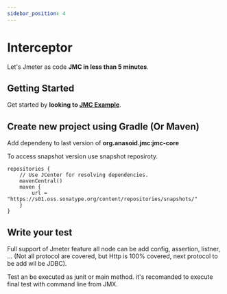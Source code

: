 ```yaml
---
sidebar_position: 4
---
```


# Interceptor

Let's Jmeter as code **JMC in less than 5 minutes**.

## Getting Started

Get started by **looking to [JMC Example](https://github.com/anasoid/jmc-examples)**.

## Create new project using Gradle (Or Maven)

Add dependeny to last version of **org.anasoid.jmc:jmc-core**

To access snapshot version use snapshot reposiroty.

```shell
repositories {
    // Use JCenter for resolving dependencies.
    mavenCentral()
    maven {
        url = "https://s01.oss.sonatype.org/content/repositories/snapshots/"
    }
}
```

## Write your test

Full support of Jmeter feature all node can be  add config, assertion, listner, ... (Not all protocol are covered, but Http is 100% covered, next protocol to be add wil  be JDBC).

Test an be executed as junit or main method. it's recomanded to execute final test with command line from JMX.
